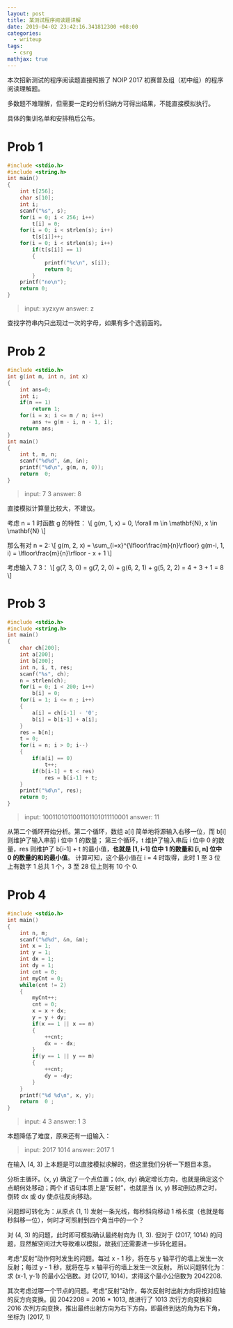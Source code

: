 ```yaml
---
layout: post
title: 某测试程序阅读题详解
date: 2019-04-02 23:42:16.341812300 +08:00
categories:
  - writeup
tags: 
  - csrg
mathjax: true
---
```


本次招新测试的程序阅读题直接照搬了 NOIP 2017 初赛普及组（初中组）的程序阅读理解题。

多数题不难理解，但需要一定的分析归纳方可得出结果，不能直接模拟执行。

具体的集训名单和安排稍后公布。

# Prob 1
```c
#include <stdio.h>
#include <string.h>
int main()
{
    int t[256];
    char s[10];
    int i;
    scanf("%s", s);
    for(i = 0; i < 256; i++)
        t[i] = 0;
    for(i = 0; i < strlen(s); i++)
        t[s[i]]++;
    for(i = 0; i < strlen(s); i++)
        if(t[s[i]] == 1)
        {
            printf("%c\n", s[i]);
            return 0;
        }
    printf("no\n");
    return 0;
}
```

> input: xyzxyw
> answer: z

查找字符串内只出现过一次的字母，如果有多个选前面的。

# Prob 2

```c
#include <stdio.h>
int g(int m, int n, int x)
{
    int ans=0;
    int i;
    if(n == 1)
        return 1;
    for(i = x; i <= m / n; i++)
        ans += g(m - i, n - 1, i);
    return ans;
}
int main()
{
    int t, m, n;
    scanf("%d%d", &m, &n);
    printf("%d\n", g(m, n, 0));
    return  0;
}
```

> input: 7 3
> answer: 8

直接模拟计算量比较大，不建议。

考虑 n = 1 时函数 g 的特性：
\\[
    g(m, 1, x) = 0, \forall m \in \mathbf{N}, x \in \mathbf{N} 
\\]

那么有对 n = 2:
\\[
    g(m, 2, x) = \sum_{i=x}^{\lfloor\frac{m}{n}\rfloor} g(m-i, 1, i) = \lfloor\frac{m}{n}\rfloor - x + 1
\\]

考虑输入 7 3：
\\[
    g(7, 3, 0) = g(7, 2, 0) + g(6, 2, 1) + g(5, 2, 2) = 4 + 3 + 1 = 8
\\]

# Prob 3

```c
#include <stdio.h>
#include <string.h>
int main()
{
    char ch[200];
    int a[200];
    int b[200];
    int n, i, t, res;
    scanf("%s", ch);
    n = strlen(ch);
    for(i = 0; i < 200; i++)
        b[i] = 0;
    for(i = 1; i <= n ; i++)
    {
        a[i] = ch[i-1] - '0';
        b[i] = b[i-1] + a[i];
    }
    res = b[n];
    t = 0;
    for(i = n; i > 0; i--)
    {
        if(a[i] == 0)
            t++;
        if(b[i-1] + t < res)
            res = b[i-1] + t;
    }
    printf("%d\n", res);
    return 0;
}
```

> input: 1001101011001101101011110001
> answer: 11

从第二个循环开始分析。第二个循环，数组 a[i] 简单地将源输入右移一位，而 b[i] 则维护了输入串前 i 位中 1 的数量；
第三个循环，t 维护了输入串后 i 位中 0 的数量，res 则维护了 b[i-1] + t 的最小值，__也就是 [1, i-1] 位中 1 的数量和 [i, n] 位中 0 的数量的和的最小值__。
计算可知，这个最小值在 i = 4 时取得，此时 1 至 3 位上有数字 1 总共 1 个，3 至 28 位上则有 10 个 0.

# Prob 4

```c
#include <stdio.h>
int main()
{
    int n, m;
    scanf("%d%d", &n, &m);
    int x = 1;
    int y = 1;
    int dx = 1;
    int dy = 1;
    int cnt = 0;
    int myCnt = 0;
    while(cnt != 2)
    {
        myCnt++;
        cnt = 0;
        x = x + dx;
        y = y + dy;
        if(x == 1 || x == n)
        {
            ++cnt;
            dx = - dx;
        }
        if(y == 1 || y == m)
        {
            ++cnt;
            dy = -dy;
        }
    }
    printf("%d %d\n", x, y);
    return  0 ;
}
```

> input: 4 3
> answer: 1 3

本题降低了难度，原来还有一组输入：

> input: 2017 1014
> answer: 2017 1

在输入 (4, 3) 上本题是可以直接模拟求解的，但这里我们分析一下题目本意。

分析主循环。(x, y) 确定了一个点位置；(dx, dy) 确定增长方向，也就是确定这个点朝何处移动；两个 if 语句本质上是“反射”，也就是当 (x, y) 移动到边界之时，倒转 dx 或 dy 使点往反向移动。

问题即可转化为：从原点 (1, 1) 发射一条光线，每秒斜向移动 1 格长度（也就是每秒斜移一位），何时才可照射到四个角当中的一个？

对 (4, 3) 的问题，此时即可模拟确认最终射向为 (1, 3). 但对于 (2017, 1014) 的问题，显然解空间过大导致难以模拟，故我们还需要进一步转化题目。

考虑“反射”动作何时发生的问题。每过 x - 1 秒，将在与 y 轴平行的墙上发生一次反射；每过 y - 1 秒，就将在与 x 轴平行的墙上发生一次反射。
所以问题转化为：求 (x-1, y-1) 的最小公倍数。对 (2017, 1014)，求得这个最小公倍数为 2042208.

其次考虑过哪一个节点的问题。考虑“反射”动作，每次反射时出射方向将按对应轴的反方向变换。因 2042208 = 2016 * 1013, 故进行了 1013 次行方向变换和 2016 次列方向变换，推出最终出射方向为右下方向，即最终到达的角为右下角，坐标为 (2017, 1)